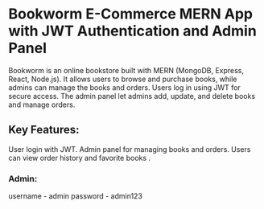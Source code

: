 # Bookworm E-Commerce MERN App with JWT Authentication and Admin Panel

Bookworm is an online bookstore built with MERN (MongoDB, Express, React, Node.js). It allows users to browse and purchase books, while admins can manage the books and orders. Users log in using JWT for secure access. The admin panel let admins add, update, and delete books and manage orders.

## Key Features:

User login with JWT.
Admin panel for managing books and orders.
Users can view order history and favorite books .

### Admin:

username - admin
password - admin123

